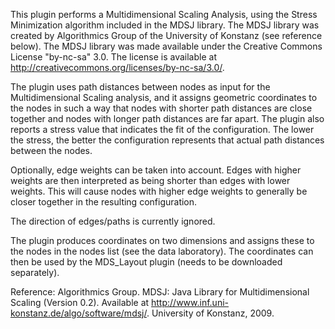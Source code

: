 This plugin performs a Multidimensional Scaling Analysis, using the Stress Minimization algorithm included in the MDSJ library. The MDSJ library was created by Algorithmics Group of the University of Konstanz (see reference below). The MDSJ library was made available under the Creative Commons License "by-nc-sa" 3.0. The license is available at http://creativecommons.org/licenses/by-nc-sa/3.0/.

The plugin uses path distances between nodes as input for the Multidimensional Scaling analysis, and it assigns geometric coordinates to the nodes in such a way that nodes with shorter path distances are close together and nodes with longer path distances are far apart. The plugin also reports a stress value that indicates the fit of the configuration. The lower the stress, the better the configuration represents that actual path distances between the nodes.

Optionally, edge weights can be taken into account. Edges with higher weights are then interpreted as being shorter than edges with lower weights. This will cause nodes with higher edge weights to generally be closer together in the resulting configuration.

The direction of edges/paths is currently ignored.

The plugin produces coordinates on two dimensions and assigns these to the nodes in the nodes list (see the data laboratory). The coordinates can then be used by the MDS_Layout plugin (needs to be downloaded separately).

Reference:
Algorithmics Group. MDSJ: Java Library for Multidimensional Scaling (Version 0.2). Available at http://www.inf.uni-konstanz.de/algo/software/mdsj/. University of Konstanz, 2009.

